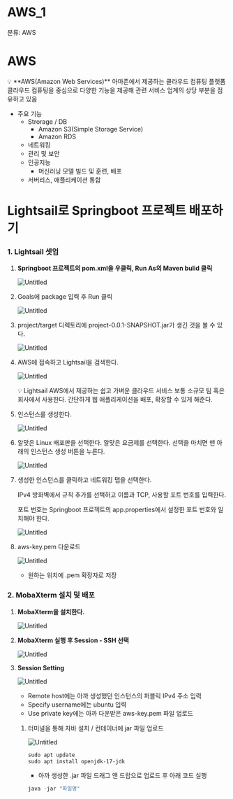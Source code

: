 # AWS_1

분류: AWS

# AWS

<aside>
💡 **AWS(Amazon Web Services)**
아마존에서 제공하는 클라우드 컴퓨팅 플랫폼
클라우드 컴퓨팅을 중심으로 다양한 기능을 제공해 관련 서비스 업계의 상당 부분을 점유하고 있음

</aside>

- 주요 기능
    - Strorage / DB
        - Amazon S3(Simple Storage Service)
        - Amazon RDS
    - 네트워킹
    - 관리 및 보안
    - 인공지능
        - 머신러닝 모델 빌드 및 훈련, 배포
    - 서버리스, 애플리케이션 통합

# Lightsail로 Springboot 프로젝트 배포하기

### 1. Lightsail 셋업

1. **Springboot 프로젝트의 pom.xml을 우클릭, Run As의 Maven bulid 클릭**
    
    ![Untitled](AWS_1%204e32c21a4d684cfaaa3b04c901950ab3/Untitled.png)
    

1. Goals에 package 입력 후 Run 클릭
    
    ![Untitled](AWS_1%204e32c21a4d684cfaaa3b04c901950ab3/Untitled%201.png)
    

1. project/target 디렉토리에 project-0.0.1-SNAPSHOT.jar가 생긴 것을 볼 수 있다.
    
    ![Untitled](AWS_1%204e32c21a4d684cfaaa3b04c901950ab3/Untitled%202.png)
    

1. AWS에 접속하고 Lightsail을 검색한다.
    
    ![Untitled](AWS_1%204e32c21a4d684cfaaa3b04c901950ab3/Untitled%203.png)
    
    <aside>
    💡 Lightsail
    AWS에서 제공하는 쉽고 가벼운 클라우드 서비스
    보통 소규모 팀 혹은 회사에서 사용한다.
    간단하게 웹 애플리케이션을 배포, 확장할 수 있게 해준다.
    
    </aside>
    
2. 인스턴스를 생성한다.
    
    ![Untitled](AWS_1%204e32c21a4d684cfaaa3b04c901950ab3/Untitled%204.png)
    
3. 알맞은 Linux 배포판을 선택한다.
알맞은 요금제를 선택한다.
선택을 마치면 맨 아래의 인스턴스 생성 버튼을 누른다.
    
    ![Untitled](AWS_1%204e32c21a4d684cfaaa3b04c901950ab3/Untitled%205.png)
    
4. 생성한 인스턴스를 클릭하고 네트워킹 탭을 선택한다.
    
    IPv4 방화벽에서 규칙 추가를 선택하고 이름과 TCP, 사용할 포트 번호를 입력한다.
    
    포트 번호는 Springboot 프로젝트의 app.properties에서 설정한 포트 번호와 일치해야 한다. 
    
    ![Untitled](AWS_1%204e32c21a4d684cfaaa3b04c901950ab3/Untitled%206.png)
    
5. aws-key.pem 다운로드
    
    ![Untitled](AWS_1%204e32c21a4d684cfaaa3b04c901950ab3/Untitled%207.png)
    
    - 원하는 위치에 .pem 확장자로 저장

### 2. MobaXterm 설치 및 배포

1. **MobaXterm을 설치한다.**
    
    ![Untitled](AWS_1%204e32c21a4d684cfaaa3b04c901950ab3/Untitled%208.png)
    
2. **MobaXterm 실행 후 Session - SSH 선택**
    
    ![Untitled](AWS_1%204e32c21a4d684cfaaa3b04c901950ab3/Untitled%209.png)
    
3. **Session Setting**
    
    ![Untitled](AWS_1%204e32c21a4d684cfaaa3b04c901950ab3/Untitled%2010.png)
    
    - Remote host에는 아까 생성했던 인스턴스의 퍼블릭 IPv4 주소 입력
    - Specify username에는 ubuntu 입력
    - Use private key에는 아까 다운받은 aws-key.pem 파일 업로드
    
    1. 터미널을 통해 자바 설치 / 컨테이너에 jar 파일 업로드
        
        ![Untitled](AWS_1%204e32c21a4d684cfaaa3b04c901950ab3/Untitled%2011.png)
        
        ```powershell
        sudo apt update
        sudo apt install openjdk-17-jdk
        ```
        
        - 아까 생성한 .jar 파일 드래그 앤 드랍으로 업로드 후 아래 코드 실행
        
        ```powershell
        java -jar "파일명"
        ```
